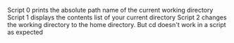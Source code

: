 Script 0 prints the absolute path name of the current working directory
Script 1 displays the contents list of your current directory
Script 2 changes the working directory to the home directory. But cd doesn't work in a script as expected
